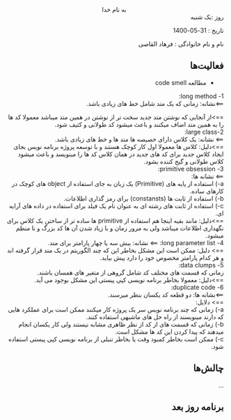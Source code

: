 <div dir="rtl" align="center">
به نام خدا
</div>
<div dir="rtl" align="right">
روز :یک شنبه  

تاریخ : 31-05-1400 

  نام و نام خانوادگی : فرهاد القاصی

## فعالیت‌ها 
* مطالعه code smell<br>

1- long method:<br>
==>نشانه: زمانی که یک متد شامل خط های  زیادی باشد.

==>از آنجایی که نوشتن متد جدید سخت تر از نوشتن در همین متد میباشد معمولا کد ها را به همین متد اضاف میکنند و باعث میشود کد طولانی و کثیف شود.<br>
2-large class:<br>
==> نشانه: یک کلاس دارای خصیصه ها متد ها و خط های زیادی باشد.<br>
==>دلیل: کلاس ها معمولا اول کار کوچک هستند و با توسعه پروژه برنامه نویس بجای ایجاد کلاس جدید برای کد های جدید در همان کلاس کد ها را مینویسد و باعث میشود کلاس طولانی و گیج کننده بشود.<br>
3- primitive obsession:<br>
==> نشانه ها:<br>
a-) استفاده از پایه های (Primitive) یک زبان به جای استفاده از object های کوچک در کارهای ساده.<br>
b-) استفاده از ثابت ها (constansts) برای رمز گذاری اطلاعات.<br>
c-) استفاده از ثابت های رشته ای به عنوان نام یک فیلد برای استفاده در داده های آرایه ای.<br>
==>دلیل: مانند بقیه اینجا هم استفاده از primitive ها ساده تر از ساختن یک کلاس برای نگهداری اطلاعات میباشد ولی به مرور زمان و با زیاد شدن آن ها کد بزرگ و نا منظم میشود.<br>
4- long parameter list:
==> نشانه: بیش سه یا چهار پارامتر برای متد.<br>
==> دلیل: ممکن است این مشکل بخاطر این که چند الگوریتم در یک متد قرار گرفته اند و هر کدام پارامتر مخصوص خود را دارد پیش بیاید.<br>
5- data clumps:<br>
زمانی که قسمت های مختلف کد شامل گروهی از متغیر های همسان باشند.<br>
==>دلیل: معمولا بخاطر برنامه نویسی کپی پیستی این مشکل بوجود می آید.<br>
6- duplicate code:<br>
==>نشانه ها: دو قطعه کد یکسان بنظر میرسند.<br>
==> دلایل: <br>
a-) زمانی که چند برنامه نویس سر یک پروژه کار میکنند ممکن است برای عملکرد هایی که دارند مینویسند از راه حل های ماشبهی استفاده کنند.<br>
b-) زمانی که قسمت های از کد از نظر ظاهری مشابه نیستند ولی کار یکسان انجام میدهند که پیدا کردن این کد ها مشکل است.<br>
c-) ممکن است بخاطر کمبود وقت یا بخاطر تنبلی از برنامه نویسی کپی پیستی استفاده شود.
## چالش‌ها
...
## برنامه روز بعد

</div>

